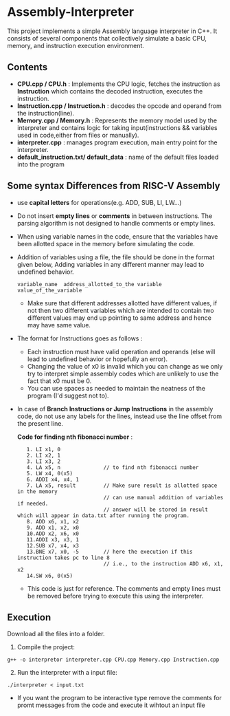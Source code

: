# Assembly-Interpreter

This project implements a simple Assembly language interpreter in C++. It consists of several components that collectively simulate a basic CPU, memory, and instruction execution environment.

## Contents

- **CPU.cpp / CPU.h** : Implements the CPU logic, fetches the instruction as **Instruction** which contains the decoded instruction, executes the instruction.
- **Instruction.cpp / Instruction.h** : decodes the opcode and operand from the instruction(line).
- **Memory.cpp / Memory.h** : Represents the memory model used by the interpreter and contains logic for taking input(instructions && variables used in code,either from files or manually).
- **interpreter.cpp** : manages program execution, main entry point for the interpreter.
- **default_instruction.txt/ default_data** : name of the default files loaded into the program

## Some syntax Differences from RISC-V Assembly
- use **capital letters** for operations(e.g. ADD, SUB, LI, LW...)
- Do not insert **empty lines** or **comments** in between instructions. The parsing algorithm is not designed to handle comments or empty lines.
- When using variable names in the code, ensure that the variables have been allotted space in the memory before simulating the code.
- Addition of variables using a file, the file should be done in the format given below, Adding variables in any different manner may lead to undefined behavior.
  ```
  variable_name  address_allotted_to_the variable   value_of_the_variable
  ```
   - Make sure that different addresses allotted have different values, if not then two different variables which are intended to contain two different values may end up pointing to same address and hence may have same value.
- The format for Instructions goes as follows :
    - Each instruction must have valid operation and operands (else will lead to undefined behavior or hopefully an error).
    - Changing the value of x0 is invalid which you can change as we only try to interpret simple assembly codes which are unlikely to use the fact that x0 must be 0.
    - You can use spaces as needed to maintain the neatness of the program (I'd suggest not to).
- In case of **Branch Instructions or Jump Instructions** in the assembly code, do not use any labels for the lines, instead use the line offset from the present line.

  **Code for finding nth fibonacci number** :
     ```
        1. LI x1, 0
        2. LI x2, 1
        3. LI x3, 2
        4. LA x5, n              // to find nth fibonacci number
        5. LW x4, 0(x5)
        6. ADDI x4, x4, 1
        7. LA x5, result         // Make sure result is allotted space in the memory
                                 // can use manual addition of variables if needed.
                                 // answer will be stored in result which will appear in data.txt after running the program.
        8. ADD x6, x1, x2
        9. ADD x1, x2, x0
        10.ADD x2, x6, x0
        11.ADDI x3, x3, 1
        12.SUB x7, x4, x3
        13.BNE x7, x0, -5        // here the execution if this instruction takes pc to line 8
                                 // i.e., to the instruction ADD x6, x1, x2 
        14.SW x6, 0(x5)
     ```
  - This code is just for reference. The comments and empty lines must be removed before trying to execute this using the interpreter.
## Execution
Download all the files into a folder.
1. Compile the project:
  ```
  g++ -o interpretor interpreter.cpp CPU.cpp Memory.cpp Instruction.cpp
  ```
2. Run the interpreter with a input file: 
  ```
  ./interpreter < input.txt
  ```
- If you want the program to be interactive type remove the comments for promt messages from the code and execute it wihtout an input file
